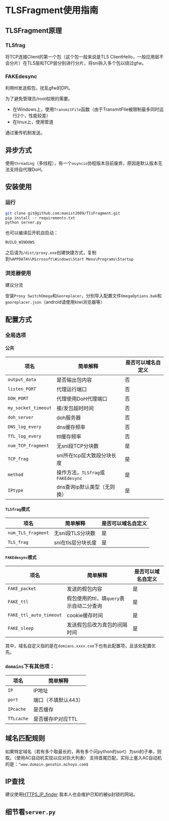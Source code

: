 # TLSFragment使用指南

## TLSFragment原理

### TLSfrag

将TCP连接Client的第一个包（这个包一般来说是TLS ClientHello，一般应用层不会分片）在TLS层和TCP层分别进行分片，将sni拆入多个包以绕过gfw。

### FAKEdesync

利用ttl发送假包，扰乱gfw的DPI。

为了避免管理员/root权限的需要。

+ 在Windows上，使用`TransmitFile`函数（由于TransmitFIle被限制最多同时运行2个，性能较差）
+ 在linux上，使用管道

通过重传机制发送。

## 异步方式

使用`threading`（多线程），有一个`asyncio`协程版本目前废弃，原因是默认版本无法支持自代理DoH。

## 安装使用

### 运行

```bash
git clone git@github.com:maoist2009/TlsFragment.git
pip install -r requirements.txt
python server.py
```

也可以编译后开机自启动：

```bash
BUILD_WINDOWS
```

之后请为`/dist/proxy.exe`创建快捷方式，复制到`%APPDATA%\Microsoft\Windows\Start Menu\Programs\Startup`

### 浏览器使用

建议分流

安装`Proxy SwitchOmega`和`Gooreplacer`，分别导入配置文件`OmegaOptions.bak`和`gooreplacer.json`（android请使用kiwi浏览器等）

## 配置方式

### 全局选项

#### 公共

| 项名                | 简单解释                    | 是否可以域名自定义 |
| ------------------- | --------------------------- | ------------------ |
| `output_data`       | 是否输出包内容              | 否                 |
| `listen_PORT`       | 代理运行端口                | 否                 |
| `DOH_PORT`          | 代理使用DoH代理端口         | 否                 |
| `my_socket_timeout` | 接/发包超时时间             | 否                 |
| `doh_server`        | doh服务器                   | 否                 |
| `DNS_log_every`     | dns缓存频率                 | 否                 |
| `TTL_log_every`     | ttl缓存频率                 | 否                 |
| `num_TCP_fragment`  | 无sni段TCP分块数            | 是                 |
| `TCP_frag`          | sni所在tcp层大致段分块长度  | 是                 |
| `method`            | 操作方法，`TLSfrag`或`FAKEdesync`| 是            |
| `IPtype`            | dns查询ip默认类型（无则换） | 是                 |

#### `TLSfrag`模式

| 项名                | 简单解释                    | 是否可以域名自定义 |
| ------------------- | --------------------------- | ------------------ |
|`num_TLS_fragment` | 无sni段TLS分块数            | 是                 |
|`TLS_frag`          | sni在tls层分块长度          | 是                 |

#### `FAKEdesync`模式

| 项名                | 简单解释                    | 是否可以域名自定义 |
| ------------------- | --------------------------- | ------------------ |
|`FAKE_packet`|发送的假包内容|是|
|`FAKE_ttl`|假包使用的ttl，填`query`表示自动二分查询|是|
|`FAKE_ttl_auto_timeout`|cookie缓存时间|是|
|`FAKE_sleep`|发送假包后改为真包的间隔时间|是|

其中，域名自定义指的是在`domians.xxxx.com`下也有此配置项，且该处配置优先。

### `domains`下有其他项：

| 项名      | 简单解释            |
| --------- | ------------------- |
| `IP`      | IP地址              |
| `port`    | 端口（不填默认443） |
| `IPcache` | 是否缓存            |
| `TTLcache` | 是否缓存IP对应TTL            |

## 域名匹配规则

如果特定域名（若有多个取最长的，再有多个问python的sort）为sni的子串，则取。（使用AC自动机实现以应对巨大列表）
支持首尾匹配，实际上塞入AC自动机的是：`^www.domain.genshin.mihoyo.com$`

## IP查找

建议使用[HTTPS_IP_finder](https://github.com/maoist2009/HTTPS_IP_finder)
我本人也会维护已知的被ip封锁的网站。

## 细节看`server.py`



